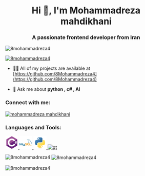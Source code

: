 <h1 align="center">Hi 👋, I'm Mohammadreza mahdikhani</h1>
<h3 align="center">A passionate frontend developer from Iran</h3>

<p align="left"> <img src="https://komarev.com/ghpvc/?username=8mohammadreza4&label=Profile%20views&color=0e75b6&style=flat" alt="8mohammadreza4" /> </p>

<p align="left"> <a href="https://github.com/ryo-ma/github-profile-trophy"><img src="https://github-profile-trophy.vercel.app/?username=8mohammadreza4" alt="8mohammadreza4" /></a> </p>

- 👨‍💻 All of my projects are available at [https://github.com/8Mohammadreza4](https://github.com/8Mohammadreza4)

- 💬 Ask me about **python , c# , AI**

<h3 align="left">Connect with me:</h3>
<p align="left">
<a href="https://linkedin.com/in/mohammadreza mahdikhani" target="blank"><img align="center" src="https://raw.githubusercontent.com/rahuldkjain/github-profile-readme-generator/master/src/images/icons/Social/linked-in-alt.svg" alt="mohammadreza mahdikhani" height="30" width="40" /></a>
</p>

<h3 align="left">Languages and Tools:</h3>
<p align="left"> <a href="https://www.w3schools.com/cs/" target="_blank" rel="noreferrer"> <img src="https://raw.githubusercontent.com/devicons/devicon/master/icons/csharp/csharp-original.svg" alt="csharp" width="40" height="40"/> </a> <a href="https://www.mysql.com/" target="_blank" rel="noreferrer"> <img src="https://raw.githubusercontent.com/devicons/devicon/master/icons/mysql/mysql-original-wordmark.svg" alt="mysql" width="40" height="40"/> </a> <a href="https://www.python.org" target="_blank" rel="noreferrer"> <img src="https://raw.githubusercontent.com/devicons/devicon/master/icons/python/python-original.svg" alt="python" width="40" height="40"/> </a> <a href="https://www.qt.io/" target="_blank" rel="noreferrer"> <img src="https://upload.wikimedia.org/wikipedia/commons/0/0b/Qt_logo_2016.svg" alt="qt" width="40" height="40"/> </a> </p>

<p><img align="left" src="https://github-readme-stats.vercel.app/api/top-langs?username=8mohammadreza4&show_icons=true&locale=en&layout=compact" alt="8mohammadreza4" /></p>

<p>&nbsp;<img align="center" src="https://github-readme-stats.vercel.app/api?username=8mohammadreza4&show_icons=true&locale=en" alt="8mohammadreza4" /></p>

<p><img align="center" src="https://github-readme-streak-stats.herokuapp.com/?user=8mohammadreza4&" alt="8mohammadreza4" /></p>

